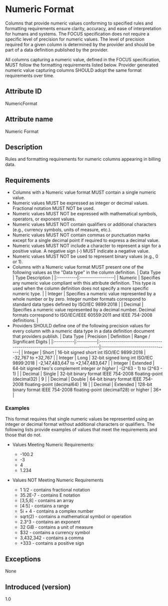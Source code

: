 # Numeric Format

Columns that provide numeric values conforming to specified rules and formatting requirements ensure clarity, accuracy, and ease of interpretation for humans and systems. The FOCUS specification does not require a specific level of precision for numeric values. The level of precision required for a given column is determined by the provider and should be part of a data definition published by the provider.

All columns capturing a numeric value, defined in the FOCUS specification, MUST follow the formatting requirements listed below. Provider generated numeric value capturing columns SHOULD adopt the same format requirements over time.

## Attribute ID

NumericFormat

## Attribute name

Numeric Format

## Description

Rules and formatting requirements for numeric columns appearing in billing data.

## Requirements

* Columns with a Numeric value format MUST contain a single numeric value.
* Numeric values MUST be expressed as integer or decimal values. Fractional notation MUST NOT be used.
* Numeric values MUST NOT be expressed with mathematical symbols, operators, or exponent values.
* Numeric values MUST NOT contain qualifiers or additional characters (e.g., currency symbols, units of measure, etc.).
* Numeric values MUST NOT contain commas or punctuation marks except for a single decimal point if required to express a decimal value.
* Numeric values MUST NOT include a character to represent a sign for a positive value. A negative sign (-) MUST indicate a negative value.
* Numeric values MUST NOT be used to represent binary values (e.g., 0 or 1).
* Columns with a Numeric value format MUST present one of the following values as the "Data type" in the column definition.
  | Data Type | Type Description |
  |:----------|:-----------------|
  | Numeric   | Specifies any numeric value compliant with this attribute definition. This type is used when the column definition does not specify a more specific numeric type. |
  | Integer   | Specifies a numeric value represented by a whole number or by zero. Integer number formats correspond to standard data types defined by ISO/IEC 9899:2018 |
  | Decimal   | Specifies a numeric value represented by a decimal number. Decimal formats correspond to ISO/IEC/IEEE 60559:2011 and IEEE 754-2008 definitions. |
* Providers SHOULD define one of the following precision values for every column with a numeric data type in a data definition document that providers publish.
  | Data Type | Precision | Definition                                                                | Range / Significant Digits       |
  |:----------|:----------|:--------------------------------------------------------------------------|:---------------------------------|
  | Integer   | Short     | 16-bit signed short int ISO/IEC 9899:2018                                 | -32,767 to +32,767               |
  | Integer   | Long      | 32-bit signed long int ISO/IEC 9899:2018                                  | -2,147,483,647 to +2,147,483,647 |
  | Integer   | Extended  | 64-bit signed two's complement integer *or higher*                        | -(2^63 - 1) to (2^63 - 1)        |
  | Decimal   | Single    | 32-bit binary format IEEE 754-2008 floating-point (decimal32)             | 9                                |
  | Decimal   | Double    | 64-bit binary format IEEE 754-2008 floating-point (decimal64)             | 16                               |
  | Decimal   | Extended  | 128-bit binary format IEEE 754-2008 floating-point (decimal128) or higher | 36+                              |

### Examples

This format requires that single numeric values be represented using an integer or decimal format without additional characters or qualifiers. The following lists provide examples of values that meet the requirements and those that do not.

* Values Meeting Numeric Requirements:
  * -100.2
  * -3
  * 4
  * 1.234
  
* Values NOT Meeting Numeric Requirements
  * 1 1/2 - contains fractional notation
  * 35.2E-7 - contains E notation
  * [3,5,8] - contains an array
  * [4:5] - contains a range
  * 5i + 4 - contains a complex number
  * sqrt(2) - contains a mathematical symbol or operation
  * 2.3^3 - contains an exponent
  * 32 GiB - contains a unit of measure
  * $32 - contains a currency symbol
  * 3,432,342 - contains a comma
  * +333 - contains a positive sign

## Exceptions

None

## Introduced (version)

1.0
